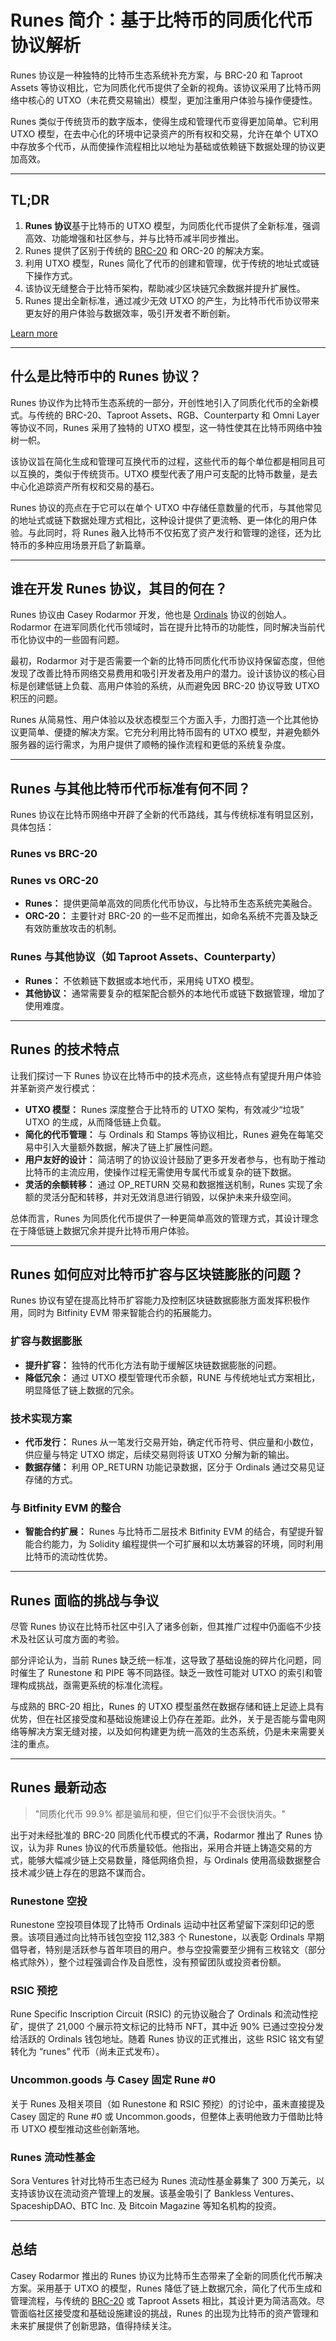 # Runes 简介：基于比特币的同质化代币协议解析

Runes 协议是一种独特的比特币生态系统补充方案，与 BRC-20 和 Taproot Assets 等协议相比，它为同质化代币提供了全新的视角。该协议采用了比特币网络中核心的 UTXO（未花费交易输出）模型，更加注重用户体验与操作便捷性。

Runes 类似于传统货币的数字版本，使得生成和管理代币变得更加简单。它利用 UTXO 模型，在去中心化的环境中记录资产的所有权和交易，允许在单个 UTXO 中存放多个代币，从而使操作流程相比以地址为基础或依赖链下数据处理的协议更加高效。

---

## TL;DR

1. **Runes 协议**基于比特币的 UTXO 模型，为同质化代币提供了全新标准，强调高效、功能增强和社区参与，并与比特币减半同步推出。
2. Runes 提供了区别于传统的 [BRC-20](https://bit.ly/OKXe) 和 ORC-20 的解决方案。
3. 利用 UTXO 模型，Runes 简化了代币的创建和管理，优于传统的地址式或链下操作方式。
4. 该协议无缝整合于比特币架构，帮助减少区块链冗余数据并提升扩展性。
5. Runes 提出全新标准，通过减少无效 UTXO 的产生，为比特币代币协议带来更友好的用户体验与数据效率，吸引开发者不断创新。

[Learn more](https://bit.ly/OKXe)

---

## 什么是比特币中的 Runes 协议？

Runes 协议作为比特币生态系统的一部分，开创性地引入了同质化代币的全新模式。与传统的 BRC-20、Taproot Assets、RGB、Counterparty 和 Omni Layer 等协议不同，Runes 采用了独特的 UTXO 模型，这一特性使其在比特币网络中独树一帜。

该协议旨在简化生成和管理可互换代币的过程，这些代币的每个单位都是相同且可以互换的，类似于传统货币。UTXO 模型代表了用户可支配的比特币数量，是去中心化追踪资产所有权和交易的基石。

Runes 协议的亮点在于它可以在单个 UTXO 中存储任意数量的代币，与其他常见的地址式或链下数据处理方式相比，这种设计提供了更流畅、更一体化的用户体验。与此同时，将 Runes 融入比特币不仅拓宽了资产发行和管理的途径，还为比特币的多种应用场景开启了新篇章。

---

## 谁在开发 Runes 协议，其目的何在？

Runes 协议由 Casey Rodarmor 开发，他也是 [Ordinals](https://bit.ly/OKXe) 协议的创始人。Rodarmor 在进军同质化代币领域时，旨在提升比特币的功能性，同时解决当前代币化协议中的一些固有问题。

最初，Rodarmor 对于是否需要一个新的比特币同质化代币协议持保留态度，但他发现了改善比特币网络交易费用和吸引开发者及用户的潜力。设计该协议的核心目标是创建低链上负载、高用户体验的系统，从而避免因 BRC-20 协议导致 UTXO 积压的问题。

Runes 从简易性、用户体验以及状态模型三个方面入手，力图打造一个比其他协议更简单、便捷的解决方案。它充分利用比特币固有的 UTXO 模型，并避免额外服务器的运行需求，为用户提供了顺畅的操作流程和更低的系统复杂度。

---

## Runes 与其他比特币代币标准有何不同？

Runes 协议在比特币网络中开辟了全新的代币路线，其与传统标准有明显区别，具体包括：

### Runes vs BRC-20

### Runes vs ORC-20

- **Runes：** 提供更简单高效的同质化代币协议，与比特币生态系统完美融合。
- **ORC-20：** 主要针对 BRC-20 的一些不足而推出，如命名系统不完善及缺乏有效防重放攻击的机制。

### Runes 与其他协议（如 Taproot Assets、Counterparty）

- **Runes：** 不依赖链下数据或本地代币，采用纯 UTXO 模型。
- **其他协议：** 通常需要复杂的框架配合额外的本地代币或链下数据管理，增加了使用难度。

---

## Runes 的技术特点

让我们探讨一下 Runes 协议在比特币中的技术亮点，这些特点有望提升用户体验并革新资产发行模式：

- **UTXO 模型：** Runes 深度整合于比特币的 UTXO 架构，有效减少“垃圾” UTXO 的生成，从而降低链上负载。
- **简化的代币管理：** 与 Ordinals 和 Stamps 等协议相比，Runes 避免在每笔交易中引入大量额外数据，解决了链上扩展性问题。
- **用户友好的设计：** 简洁明了的协议设计鼓励了更多开发者参与，也有助于推动比特币的主流应用，使操作过程无需使用专属代币或复杂的链下数据。
- **灵活的余额转移：** 通过 OP_RETURN 交易和数据推送机制，Runes 实现了余额的灵活分配和转移，并对无效消息进行销毁，以保护未来升级空间。

总体而言，Runes 为同质化代币提供了一种更简单高效的管理方式，其设计理念在于降低链上数据冗余并提升比特币用户体验。

---

## Runes 如何应对比特币扩容与区块链膨胀的问题？

Runes 协议有望在提高比特币扩容能力及控制区块链数据膨胀方面发挥积极作用，同时为 Bitfinity EVM 带来智能合约的拓展能力。

### 扩容与数据膨胀

- **提升扩容：** 独特的代币化方法有助于缓解区块链数据膨胀的问题。
- **降低冗余：** 通过 UTXO 模型管理代币余额，RUNE 与传统地址式方案相比，明显降低了链上数据的冗余。

### 技术实现方案

- **代币发行：** Runes 从一笔发行交易开始，确定代币符号、供应量和小数位，供应量与特定 UTXO 绑定，后续交易则将该 UTXO 分解为新的输出。
- **数据存储：** 利用 OP_RETURN 功能记录数据，区分于 Ordinals 通过交易见证存储的方式。

### 与 Bitfinity EVM 的整合

- **智能合约扩展：** Runes 与比特币二层技术 Bitfinity EVM 的结合，有望提升智能合约能力，为 Solidity 编程提供一个可扩展和以太坊兼容的环境，同时利用比特币的流动性优势。

---

## Runes 面临的挑战与争议

尽管 Runes 协议在比特币社区中引入了诸多创新，但其推广过程中仍面临不少技术及社区认可度方面的考验。

部分评论认为，当前 Runes 缺乏统一标准，这导致了基础设施的碎片化问题，同时催生了 Runestone 和 PIPE 等不同路径。缺乏一致性可能对 UTXO 的索引和管理构成挑战，亟需更系统的标准化流程。

与成熟的 BRC-20 相比，Runes 的 UTXO 模型虽然在数据存储和链上足迹上具有优势，但在社区接受度和基础设施建设上仍存在差距。此外，关于是否能与雷电网络等解决方案无缝对接，以及如何构建更为统一高效的生态系统，仍是未来需要关注的重点。

---

## Runes 最新动态

> "同质化代币 99.9% 都是骗局和梗，但它们似乎不会很快消失。"

出于对未经批准的 BRC-20 同质化代币模式的不满，Rodarmor 推出了 Runes 协议，认为非 Runes 协议的代币质量较低。他指出，采用合并链上铸造交易的方式，能够大幅减少链上交易数量，降低网络负担，与 Ordinals 使用高级数据整合技术减少链上存在的思路不谋而合。

### Runestone 空投

Runestone 空投项目体现了比特币 Ordinals 运动中社区希望留下深刻印记的愿景。该项目通过向比特币钱包空投 112,383 个 Runestone，以表彰 Ordinals 早期倡导者，特别是活跃参与首年项目的用户。参与空投需要至少拥有三枚铭文（部分格式除外），整个过程强调合作及自愿性，没有预留团队或投资者份额。

### RSIC 预挖

Rune Specific Inscription Circuit (RSIC) 的元协议融合了 Ordinals 和流动性挖矿，提供了 21,000 个展示符文标记的比特币 NFT，其中近 90% 已通过空投分发给活跃的 Ordinals 钱包地址。随着 Runes 协议的正式推出，这些 RSIC 铭文有望转化为 “runes” 代币（尚未正式发布）。

### Uncommon.goods 与 Casey 固定 Rune #0

关于 Runes 及相关项目（如 Runestone 和 RSIC 预挖）的讨论中，虽未直接提及 Casey 固定的 Rune #0 或 Uncommon.goods，但整体上表明他致力于借助比特币 UTXO 模型推动这些创新落地。

### Runes 流动性基金

Sora Ventures 针对比特币生态已经为 Runes 流动性基金募集了 300 万美元，以支持该协议在流动资产管理上的发展。该基金吸引了 Bankless Ventures、SpaceshipDAO、BTC Inc. 及 Bitcoin Magazine 等知名机构的投资。

---

## 总结

Casey Rodarmor 推出的 Runes 协议为比特币生态带来了全新的同质化代币解决方案。采用基于 UTXO 的模型，Runes 降低了链上数据冗余，简化了代币生成和管理流程，与传统的 [BRC-20](https://bit.ly/OKXe) 或 Taproot Assets 相比，其设计更为简洁高效。尽管面临社区接受度和基础设施建设的挑战，Runes 的出现为比特币的资产管理和未来扩展提供了创新思路，值得持续关注。